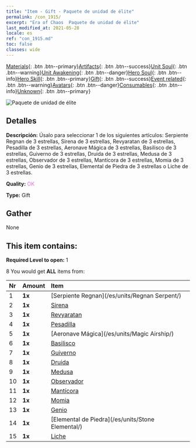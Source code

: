 ```yaml
---
title: "Item - Gift - Paquete de unidad de élite"
permalink: /con_1915/
excerpt: "Era of Chaos  Paquete de unidad de élite"
last_modified_at: 2021-05-28
locale: es
ref: "con_1915.md"
toc: false
classes: wide
---
```

 [Materials](/ItemsES/){: .btn .btn--primary}[Artifacts](/ItemsES/Artifacts/){: .btn .btn--success}[Unit Soul](/ItemsES/UnitSoul/){: .btn .btn--warning}[Unit Awakening](/ItemsES/UnitAwakening/){: .btn .btn--danger}[Hero Soul](/ItemsES/HeroSoul/){: .btn .btn--info}[Hero Skill](/ItemsES/HeroSkill/){: .btn .btn--primary}[Gift](/ItemsES/Gift/){: .btn .btn--success}[Event related](/ItemsES/Events/){: .btn .btn--warning}[Avatars](/ItemsES/Avatars/){: .btn .btn--danger}[Consumables](/ItemsES/Consumables/){: .btn .btn--info}[Unknown](/ItemsES/Unknown/){: .btn .btn--primary}

 ![Paquete de unidad de élite](/images/t/i_907054.png)

## Detalles
 **Descripción:** Úsalo para seleccionar 1 de los siguientes artículos: Serpiente Regnan de 3 estrellas, Sirena de 3 estrellas, Revyaratan de 3 estrellas, Pesadilla de 3 estrellas, Aeronave Mágica de 3 estrellas, Basilisco de 3 estrellas, Guiverno de 3 estrellas, Druida de 3 estrellas, Medusa de 3 estrellas, Observador de 3 estrellas, Mantícora de 3 estrellas, Momia de 3 estrellas, Genio de 3 estrellas, Elemental de Piedra de 3 estrellas o Liche de 3 estrellas.

 **Quality:** <span style="color: #DA70D6">OK</span>

 **Type:** Gift

## Gather

  None

## This item contains:

 **Required Level to open:** 1

 8 You would get **ALL** items  from:

  | Nr | Amount |     Item    |
  |:---|:-------|:------------|
  | 1 |  **1x** | [Serpiente Regnan](/es/units/Regnan Serpent/) |  | 
  | 2 |  **1x** | [Sirena](/es/units/Mermaid/) |  | 
  | 3 |  **1x** | [Revyaratan](/es/units/Revyaratan/) |  | 
  | 4 |  **1x** | [Pesadilla](/es/units/Nightmare/) |  | 
  | 5 |  **1x** | [Aeronave Mágica](/es/units/Magic Airship/) |  | 
  | 6 |  **1x** | [Basilisco](/es/units/Basilisk/) |  | 
  | 7 |  **1x** | [Guiverno](/es/units/Wyvern/) |  | 
  | 8 |  **1x** | [Druida](/es/units/Druid/) |  | 
  | 9 |  **1x** | [Medusa](/es/units/Medusa/) |  | 
  | 10 |  **1x** | [Observador](/es/units/Beholder/) |  | 
  | 11 |  **1x** | [Mantícora](/es/units/Manticore/) |  | 
  | 12 |  **1x** | [Momia](/es/units/Mummy/) |  | 
  | 13 |  **1x** | [Genio](/es/units/Genie/) |  | 
  | 14 |  **1x** | [Elemental de Piedra](/es/units/Stone Elemental/) |  | 
  | 15 |  **1x** | [Liche](/es/units/Lich/) |  | 
